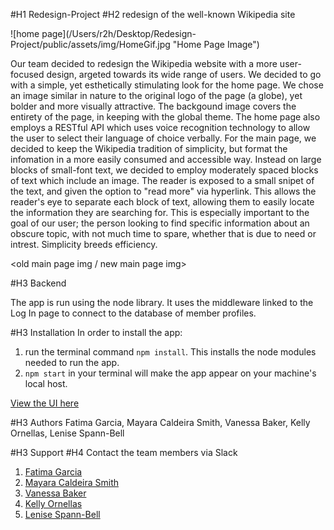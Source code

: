 #H1 Redesign-Project
#H2 redesign of the well-known Wikipedia site

  <home img>
  ![home page](/Users/r2h/Desktop/Redesign-Project/public/assets/img/HomeGif.jpg "Home Page Image")

  Our team decided to redesign the Wikipedia website with a more user-focused design, argeted towards its wide range of users. We decided to go with a simple, yet esthetically stimulating look for the home page. We chose an image similar in nature to the original logo of the page (a globe), yet bolder and more visually attractive. The backgound image covers the entirety of the page, in keeping with the global theme.
    The home page also employs a RESTful API which uses voice recognition technology to allow the user to select their language of choice verbally.
    For the main page, we decided to keep the Wikipedia tradition of simplicity, but format the infomation in a more easily consumed and accessible way. Instead on large blocks of small-font text, we decided to employ moderately spaced blocks of text which include an image. The reader is exposed to a small snipet of the text, and given the option to "read more" via hyperlink. This allows the reader's eye to separate each block of text, allowing them to easily locate the information they are searching for. This is especially important to the goal of our user; the person looking to find specific information about an obscure topic, with not much time to spare, whether that is due to need or intrest.  Simplicity breeds efficiency.
    
<old main page img / new main page img>

#H3 Backend

  The app is run using the node library. It uses the middleware linked to the Log In page to connect to the database of member profiles.

#H3 Installation
  In order to install the app:
  1. run the terminal command `npm install`. This installs the node modules needed to run the app. 
  2. `npm start` in your terminal will make the app appear on your machine's local host. 
  
  [View the UI here](https://wikipedia-redesign.netlify.app/)

  
  <terminal image>
  
  #H3 Authors 
  Fatima Garcia, Mayara Caldeira Smith, Vanessa Baker, Kelly Ornellas, Lenise Spann-Bell
  
  #H3 Support
  #H4 Contact the team members via Slack
  1. [Fatima Garcia](https://roadtohire.slack.com/team/UFQG4GRPS)
  2. [Mayara Caldeira Smith](https://roadtohire.slack.com/team/UTG5L40QJ)
  3. [Vanessa Baker](https://roadtohire.slack.com/team/UTUVDFREZ)
  4. [Kelly Ornellas](https://roadtohire.slack.com/team/UTUVDFREZ)
  5. [Lenise Spann-Bell](https://roadtohire.slack.com/team/UTUVDCYKX)